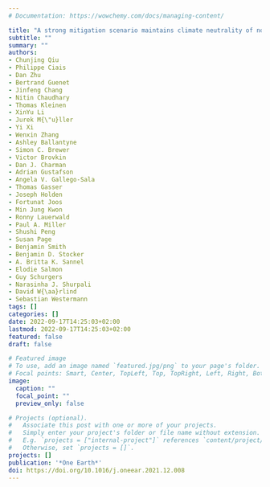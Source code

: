 ```yaml
---
# Documentation: https://wowchemy.com/docs/managing-content/

title: "A strong mitigation scenario maintains climate neutrality of northern peatlands"
subtitle: ""
summary: ""
authors:
- Chunjing Qiu
- Philippe Ciais
- Dan Zhu
- Bertrand Guenet
- Jinfeng Chang
- Nitin Chaudhary
- Thomas Kleinen
- XinYu Li
- Jurek M{\"u}ller
- Yi Xi
- Wenxin Zhang
- Ashley Ballantyne
- Simon C. Brewer
- Victor Brovkin
- Dan J. Charman
- Adrian Gustafson
- Angela V. Gallego-Sala
- Thomas Gasser
- Joseph Holden
- Fortunat Joos
- Min Jung Kwon
- Ronny Lauerwald
- Paul A. Miller
- Shushi Peng
- Susan Page
- Benjamin Smith
- Benjamin D. Stocker
- A. Britta K. Sannel
- Elodie Salmon
- Guy Schurgers
- Narasinha J. Shurpali
- David W{\aa}rlind
- Sebastian Westermann
tags: []
categories: []
date: 2022-09-17T14:25:03+02:00
lastmod: 2022-09-17T14:25:03+02:00
featured: false
draft: false

# Featured image
# To use, add an image named `featured.jpg/png` to your page's folder.
# Focal points: Smart, Center, TopLeft, Top, TopRight, Left, Right, BottomLeft, Bottom, BottomRight.
image:
  caption: ""
  focal_point: ""
  preview_only: false

# Projects (optional).
#   Associate this post with one or more of your projects.
#   Simply enter your project's folder or file name without extension.
#   E.g. `projects = ["internal-project"]` references `content/project/deep-learning/index.md`.
#   Otherwise, set `projects = []`.
projects: []
publication: '*One Earth*'
doi: https://doi.org/10.1016/j.oneear.2021.12.008
---
```


